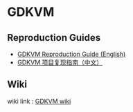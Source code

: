 # GDKVM

## Reproduction Guides
- [GDKVM Reproduction Guide (English)](docs/reproduction_en.md)
- [GDKVM 项目复现指南（中文）](docs/reproduction_zh.md)

## Wiki
wiki link : [GDKVM wiki](https://github.com/wangrui2025/GDKVM_wiki)

